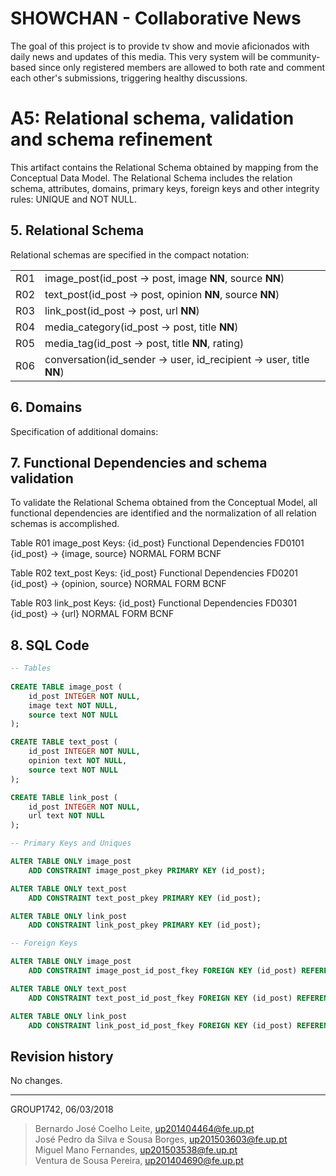 # SHOWCHAN - Collaborative News
The goal of this project is to provide tv show and movie aficionados with daily news and updates of this media. This very system will be community-based since only registered members are allowed to both rate and comment each other's submissions, triggering healthy discussions.

# A5: Relational schema, validation and schema refinement
This artifact contains the Relational Schema obtained by mapping from the Conceptual Data Model. The Relational Schema includes the relation schema, attributes, domains, primary keys, foreign keys and other integrity rules: UNIQUE and NOT NULL.
 
## 5. Relational Schema
Relational schemas are specified in the compact notation: 

|   |   |
|--:|---|
| R01 | image_post(id_post → post, image **NN**, source **NN**) |
| R02 | text_post(id_post → post, opinion **NN**, source **NN**) |
| R03 | link_post(id_post → post, url **NN**) |
| R04 | media_category(id_post → post, title **NN**) |
| R05 | media_tag(id_post → post, title **NN**, rating) |
| R06 | conversation(id_sender → user, id_recipient → user, title **NN**) | 

## 6. Domains
Specification of additional domains:

## 7. Functional Dependencies and schema validation
To validate the Relational Schema obtained from the Conceptual Model, all functional dependencies are identified and the normalization of all relation schemas is accomplished.

Table R01 image_post
Keys: {id_post}
Functional Dependencies
FD0101 {id_post} → {image, source}
NORMAL FORM BCNF

Table R02 text_post
Keys: {id_post}
Functional Dependencies
FD0201 {id_post} → {opinion, source}
NORMAL FORM BCNF

Table R03 link_post
Keys: {id_post}
Functional Dependencies
FD0301 {id_post} → {url}
NORMAL FORM BCNF


## 8. SQL Code
```SQL
-- Tables
 
CREATE TABLE image_post (
 	id_post INTEGER NOT NULL,
 	image text NOT NULL,
 	source text NOT NULL
);

CREATE TABLE text_post (
 	id_post INTEGER NOT NULL,
 	opinion text NOT NULL,
 	source text NOT NULL
);

CREATE TABLE link_post (
 	id_post INTEGER NOT NULL,
 	url text NOT NULL
);

-- Primary Keys and Uniques

ALTER TABLE ONLY image_post
    ADD CONSTRAINT image_post_pkey PRIMARY KEY (id_post);

ALTER TABLE ONLY text_post
    ADD CONSTRAINT text_post_pkey PRIMARY KEY (id_post);

ALTER TABLE ONLY link_post
    ADD CONSTRAINT link_post_pkey PRIMARY KEY (id_post); 

-- Foreign Keys

ALTER TABLE ONLY image_post
    ADD CONSTRAINT image_post_id_post_fkey FOREIGN KEY (id_post) REFERENCES post(id) ON UPDATE CASCADE;

ALTER TABLE ONLY text_post
    ADD CONSTRAINT text_post_id_post_fkey FOREIGN KEY (id_post) REFERENCES post(id) ON UPDATE CASCADE;

ALTER TABLE ONLY link_post
    ADD CONSTRAINT link_post_id_post_fkey FOREIGN KEY (id_post) REFERENCES post(id) ON UPDATE CASCADE;

```

## Revision history
No changes.

 
***
 
GROUP1742, 06/03/2018
 
> Bernardo José Coelho Leite, up201404464@fe.up.pt  
> José Pedro da Silva e Sousa Borges, up201503603@fe.up.pt  
> Miguel Mano Fernandes, up201503538@fe.up.pt  
> Ventura de Sousa Pereira, up201404690@fe.up.pt  
